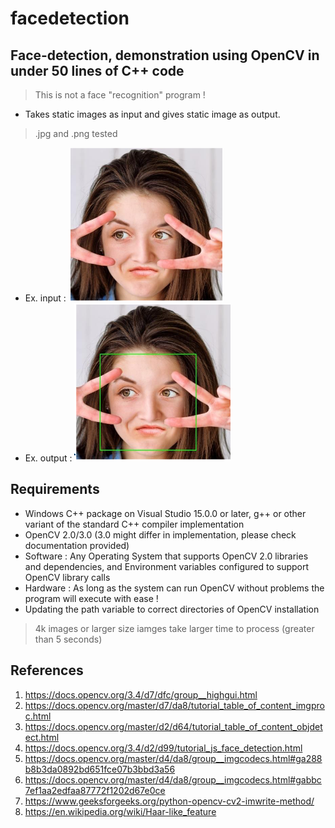 # facedetection
## Face-detection, demonstration using OpenCV in under 50 lines of C++ code

> This is not a face "recognition" program !

- Takes static images as input and gives static image as output.
> .jpg and .png tested 

- Ex. input : ![Input demo image1](assets/image1.png)
- Ex. output : ![Output demo image2](assets/image2.png)

## Requirements

- Windows C++ package on Visual Studio 15.0.0 or later, g++ or other variant of the standard C++ compiler implementation
- OpenCV 2.0/3.0 (3.0 might differ in implementation, please check documentation provided) 
- Software : Any Operating System that supports OpenCV 2.0 libraries and dependencies, and Environment variables configured to support OpenCV library calls
- Hardware : As long as the system can run OpenCV without problems the program will execute with ease !
- Updating the path variable to correct directories of OpenCV installation

> 4k images or larger size iamges take larger time to process (greater than 5 seconds)

## References

1. https://docs.opencv.org/3.4/d7/dfc/group__highgui.html
2. https://docs.opencv.org/master/d7/da8/tutorial_table_of_content_imgproc.html
3. https://docs.opencv.org/master/d2/d64/tutorial_table_of_content_objdetect.html
4. https://docs.opencv.org/3.4/d2/d99/tutorial_js_face_detection.html
5. https://docs.opencv.org/master/d4/da8/group__imgcodecs.html#ga288b8b3da0892bd651fce07b3bbd3a56
6. https://docs.opencv.org/master/d4/da8/group__imgcodecs.html#gabbc7ef1aa2edfaa87772f1202d67e0ce
7. https://www.geeksforgeeks.org/python-opencv-cv2-imwrite-method/
8. https://en.wikipedia.org/wiki/Haar-like_feature
